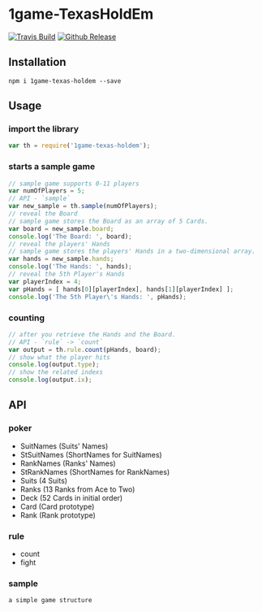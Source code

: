 # 1game-TexasHoldEm

[![Travis Build](https://img.shields.io/travis/hausenism/1game-TexasHoldEm.svg?style=flat-square)](https://travis-ci.org/hausenism/1game-TexasHoldEm)
[![Github Release](https://img.shields.io/github/release/hausenism/1game-TexasHoldEm.svg?style=flat-square)](https://github.com/hausenism/1game-TexasHoldEm)

## Installation
    npm i 1game-texas-holdem --save

## Usage
### import the library
```javascript
var th = require('1game-texas-holdem');
```
### starts a sample game
```javascript
// sample game supports 0-11 players
var numOfPlayers = 5;
// API - `sample`
var new_sample = th.sample(numOfPlayers);
// reveal the Board
// sample game stores the Board as an array of 5 Cards.
var board = new_sample.board;
console.log('The Board: ', board);
// reveal the players' Hands
// sample game stores the players' Hands in a two-dimensional array.
var hands = new_sample.hands;
console.log('The Hands: ', hands);
// reveal the 5th Player's Hands
var playerIndex = 4;
var pHands = [ hands[0][playerIndex], hands[1][playerIndex] ];
console.log('The 5th Player\'s Hands: ', pHands);
```
### counting
```javascript
// after you retrieve the Hands and the Board.
// API - `rule` -> `count`
var output = th.rule.count(pHands, board);
// show what the player hits
console.log(output.type);
// show the related indexs
console.log(output.ix);
```

## API
### poker
* SuitNames (Suits' Names)
* StSuitNames   (ShortNames for SuitNames)
* RankNames (Ranks' Names)
* StRankNames   (ShortNames for RankNames)
* Suits (4 Suits)
* Ranks (13 Ranks from Ace to Two)
* Deck  (52 Cards in initial order)
* Card  (Card prototype)
* Rank  (Rank prototype)

### rule
* count
* fight

### sample
    a simple game structure 